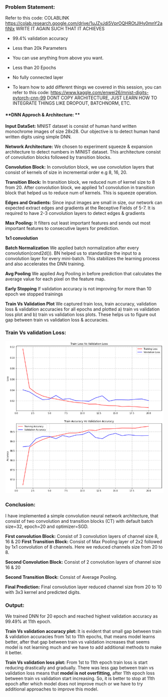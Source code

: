 ### Problem Statement: ###

Refer to this code: COLABLINK https://colab.research.google.com/drive/1uJZvJdi5VprOQHROtJIHy0mnY2afjNlx
WRITE IT AGAIN SUCH THAT IT ACHIEVES

- 99.4% validation accuracy

- Less than 20k Parameters

- You can use anything from above you want.

- Less than 20 Epochs

- No fully connected layer

- To learn how to add different things we covered in this session, you can refer to this code: https://www.kaggle.com/enwei26/mnist-digits-pytorch-cnn-99 DONT COPY ARCHITECTURE, JUST LEARN HOW TO INTEGRATE THINGS LIKE DROPOUT, BATCHNORM, ETC.

  

####  **DNN Approch & Architecture: **  ###



**Input DataSet:** MNIST dataset is consist of human hand written monochrome images of size 28x28. Our objective is to detect human hand written digits using simple DNN.

**Network Architecture:** We chosen to experiment squeeze & expansion architecture to detect numbers in MINIST dataset. This architecture consist of convolution blocks followed by transition blocks.

**Convolution Block:** In convolution block, we use convolution layers that consist of kernels of size in incremental order e.g 8, 16, 20.

**Transition Block:** In transition block, we reduced num of kernel size to 8 from 20. After convolution block, we applied 1x1 convolution in transition block that helped us to reduce num of kernels. This is squeeze operation.

**Edges and Gradients:** Since input images are small in size, our network can expected extract edges and gradients at the Receptive Fields of 5-7. It is required to have 2-3 convolution layers to detect edges & gradients

**Max Pooling:** It filters out least important features and sends out most important features to consecutive layers for prediction.

**1x1 convolution**

**Batch Normalization** We applied batch normalization after every convolution(cond2d()). BN helped us to standardize the input to a convolution layer for every mini-batch. This stabilizes the learning process and also accelerates the DNN training.

**Avg Pooling** We applied Avg Pooling in before prediction that calculates the average value for each pixel on the feature map.

**Early Stopping** If validation accuracy is not improving for more than 10 epoch we stopped trainings

**Train Vs Validation Plot** We captured train loss, train accuracy, validation loss & validation accuracies for all epochs and plotted a) train vs validation loss plot and b) train vs validation loss plots. These helps us to figure out gap between train vs validation loss & accuracies.



### **Train Vs validation Loss:** ###

![]( https://raw.githubusercontent.com/thamizhannal/eva5/master/MNIST_TrainVsValPlots.png )

### **Conclusion:**

I have implemented a simple convolution neural network architecture, that consist of two convolution and transition blocks (CT) with default batch size=32, epoch=20 and optimizer=SGD.

**First convolution Block:** Consist of 3 convolution layers of channel size 8, 16 & 20 **First Transition Block:** Consist of Max Pooling layer of 2x2 followed by 1x1 convolution of 8 channels. Here we reduced channels size from 20 to 8.

**Second Convolution Block:** Consist of 2 convolution layers of channel size 16 & 20

**Second Transition Block:** Consist of Average Pooling.

**Final Prediction:** Final convolution layer reduced channel size from 20 to 10 with 3x3 kernel and predicted digits.

### **Output:**

We trained DNN for 20 epoch and reached highest validation accuracy as 99.49% at 11th epoch.

**Train Vs validation accuracy plot:** It is evident that small gap between train & validation accuracies from 1st to 11th epochs, that means model learns better, after that gap between train vs validation increases that seems model is not learning much and we have to add additional methods to make it better.

**Train Vs validation loss plot:** From 1st to 11th epoch train loss is start reducing drastically and gradually. There was less gap between train vs validation loss means that **model is not overfitting,** after 11th epoch loss between train vs validation start increasing. So, it is better to stop at 11th epoch after which model does not improve much or we have to try additional approaches to improve this model.

